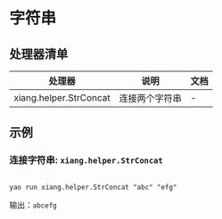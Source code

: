# 字符串

## 处理器清单

| 处理器                 | 说明           | 文档 |
| ---------------------- | -------------- | ---- |
| xiang.helper.StrConcat | 连接两个字符串 | -    |

## 示例

### 连接字符串: `xiang.helper.StrConcat`

```

yao run xiang.helper.StrConcat "abc" "efg"
```

输出：`abcefg`

<Div style={{ display: "flex", justifyContent: "space-between" }}>
  <Link type="prev" title="数组" link="手册/处理器/数组"></Link>
  <Link type="next" title="日期时间" link="手册/处理器/日期时间"></Link>
</Div>
